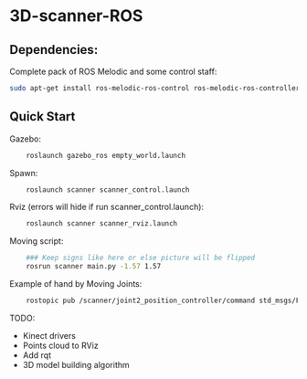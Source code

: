 # 3D-scanner-ROS

## Dependencies:
Complete pack of ROS Melodic and some control staff:

```bash
sudo apt-get install ros-melodic-ros-control ros-melodic-ros-controllers
```

## Quick Start

Gazebo:
```bash
    roslaunch gazebo_ros empty_world.launch 
```

Spawn:
```bash
    roslaunch scanner scanner_control.launch
```

Rviz (errors will hide if run scanner_control.launch):
```bash
    roslaunch scanner scanner_rviz.launch 
```

Moving script:
```bash 
    ### Keep signs like here or else picture will be flipped
    rosrun scanner main.py -1.57 1.57
```

Example of hand by Moving Joints:
```bash
    rostopic pub /scanner/joint2_position_controller/command std_msgs/Float64 "data: -0.9"
```

TODO: 
  * Kinect drivers
  * Points cloud to RViz
  * Add rqt
  * 3D model building algorithm
